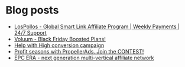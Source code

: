 # Blog posts
<!-- BLOG-POST-LIST:START -->
- [LosPollos - Global Smart Link Affiliate Program | Weekly Payments | 24/7 Support](https://afflift.com/f/threads/lospollos-global-smart-link-affiliate-program-weekly-payments-24-7-support.1702/)
- [Voluum - Black Friday Boosted Plans!](https://afflift.com/f/threads/voluum-black-friday-boosted-plans.9898/)
- [Help with High conversion campaign](https://afflift.com/f/threads/help-with-high-conversion-campaign.9876/)
- [Profit seasons with PropellerAds. Join the CONTEST!](https://afflift.com/f/threads/profit-seasons-with-propellerads-join-the-contest.9793/)
- [EPC ERA - next generation multi-vertical affiliate network](https://afflift.com/f/threads/epc-era-next-generation-multi-vertical-affiliate-network.9872/)
<!-- BLOG-POST-LIST:END -->
